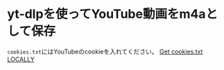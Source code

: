 # yt-dlpを使ってYouTube動画をm4aとして保存

`cookies.txt`にはYouTubeのcookieを入れてください。
[Get cookies.txt LOCALLY](https://chromewebstore.google.com/detail/get-cookiestxt-locally/cclelndahbckbenkjhflpdbgdldlbecc)

